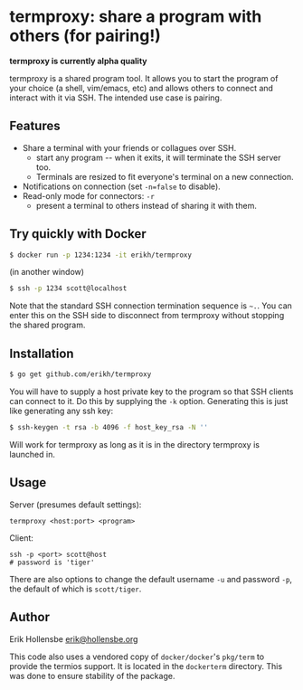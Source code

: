 # termproxy: share a program with others (for pairing!)

**termproxy is currently alpha quality**

termproxy is a shared program tool. It allows you to start the program of your
choice (a shell, vim/emacs, etc) and allows others to connect and interact with
it via SSH. The intended use case is pairing.

## Features

* Share a terminal with your friends or collagues over SSH.
  * start any program -- when it exits, it will terminate the SSH server too.
  * Terminals are resized to fit everyone's terminal on a new connection.
* Notifications on connection (set `-n=false` to disable).
* Read-only mode for connectors: `-r`
  * present a terminal to others instead of sharing it with them.

## Try quickly with Docker

```bash
$ docker run -p 1234:1234 -it erikh/termproxy
```

(in another window)

```bash
$ ssh -p 1234 scott@localhost
```

Note that the standard SSH connection termination sequence is `~.`. You can
enter this on the SSH side to disconnect from termproxy without stopping the
shared program.

## Installation

```bash
$ go get github.com/erikh/termproxy
```

You will have to supply a host private key to the program so that SSH clients
can connect to it. Do this by supplying the `-k` option. Generating this is
just like generating any ssh key:

```bash
$ ssh-keygen -t rsa -b 4096 -f host_key_rsa -N ''
```

Will work for termproxy as long as it is in the directory termproxy is launched
in.

## Usage

Server (presumes default settings):
```
termproxy <host:port> <program>
```

Client:
```
ssh -p <port> scott@host
# password is 'tiger'
```

There are also options to change the default username `-u` and password `-p`,
the default of which is `scott/tiger`.

## Author

Erik Hollensbe <erik@hollensbe.org>

This code also uses a vendored copy of `docker/docker`'s `pkg/term` to provide
the termios support. It is located in the `dockerterm` directory. This was done
to ensure stability of the package.
